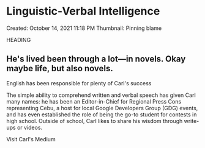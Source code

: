 # Linguistic-Verbal Intelligence

Created: October 14, 2021 11:18 PM
Thumbnail: Pinning blame

HEADING

## He's lived been through a lot—in novels. Okay maybe life, but also novels.

English has been responsible for plenty of Carl's success

The simple ability to comprehend written and verbal speech has given Carl many names: he has been an Editor-in-Chief for Regional Press Cons representing Cebu, a host for local Google Developers Group (GDG) events, and has even established the role of being the go-to student for contests in high school. Outside of school, Carl likes to share his wisdom through write-ups or videos.

Visit Carl's Medium